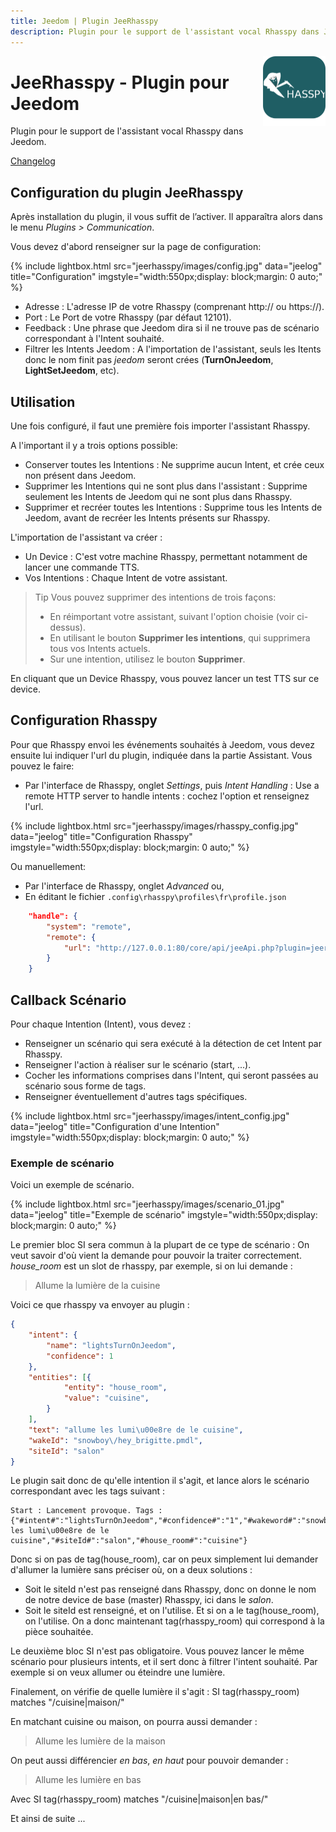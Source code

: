 ```yaml
---
title: Jeedom | Plugin JeeRhasspy
description: Plugin pour le support de l'assistant vocal Rhasspy dans Jeedom
---
```


<img align="right" src="../images/jeerhasspy_icon.png" width="100">

# JeeRhasspy - Plugin pour Jeedom

Plugin pour le support de l'assistant vocal Rhasspy dans Jeedom.

[Changelog](changelog.md)<br />

## Configuration du plugin JeeRhasspy

Après installation du plugin, il vous suffit de l’activer.
Il apparaîtra alors dans le menu *Plugins > Communication*.

Vous devez d'abord renseigner sur la page de configuration:

{% include lightbox.html src="jeerhasspy/images/config.jpg" data="jeelog" title="Configuration" imgstyle="width:550px;display: block;margin: 0 auto;" %}


- Adresse : L'adresse IP de votre Rhasspy (comprenant http:// ou https://).
- Port : Le Port de votre Rhasspy (par défaut 12101).
- Feedback : Une phrase que Jeedom dira si il ne trouve pas de scénario correspondant à l'Intent souhaité.
- Filtrer les Intents Jeedom : A l'importation de l'assistant, seuls les Itents donc le nom finit pas *jeedom* seront crées (**TurnOnJeedom**, **LightSetJeedom**, etc).


## Utilisation

Une fois configuré, il faut une première fois importer l'assistant Rhasspy.

A l'important il y a trois options possible:
- Conserver toutes les Intentions : Ne supprime aucun Intent, et crée ceux non présent dans Jeedom.
- Supprimer les Intentions qui ne sont plus dans l'assistant : Supprime seulement les Intents de Jeedom qui ne sont plus dans Rhasspy.
- Supprimer et recréer toutes les Intentions : Supprime tous les Intents de Jeedom, avant de recréer les Intents présents sur Rhasspy.


L'importation de l'assistant va créer :

- Un Device : C'est votre machine Rhasspy, permettant notamment de lancer une commande TTS.
- Vos Intentions : Chaque Intent de votre assistant.

> Tip
> Vous pouvez supprimer des intentions de trois façons:
> - En réimportant votre assistant, suivant l'option choisie (voir ci-dessus).
> - En utilisant le bouton **Supprimer les intentions**, qui supprimera tous vos Intents actuels.
> - Sur une intention, utilisez le bouton **Supprimer**.

En cliquant que un Device Rhasspy, vous pouvez lancer un test TTS sur ce device.

## Configuration Rhasspy

Pour que Rhasspy envoi les événements souhaités à Jeedom, vous devez ensuite lui indiquer l'url du plugin, indiquée dans la partie Assistant.
Vous pouvez le faire:
- Par l'interface de Rhasspy, onglet *Settings*, puis *Intent Handling* : Use a remote HTTP server to handle intents : cochez l'option et renseignez l'url.

{% include lightbox.html src="jeerhasspy/images/rhasspy_config.jpg" data="jeelog" title="Configuration Rhasspy" imgstyle="width:550px;display: block;margin: 0 auto;" %}

Ou manuellement:
- Par l'interface de Rhasspy, onglet *Advanced* ou,
- En éditant le fichier `.config\rhasspy\profiles\fr\profile.json`

```json
	"handle": {
        "system": "remote",
        "remote": {
            "url": "http://127.0.0.1:80/core/api/jeeApi.php?plugin=jeerhasspy&apikey=---apikey---&plugin=jeerhasspy&type=jeerhasspy"
        }
    }

```

## Callback Scénario

Pour chaque Intention (Intent), vous devez :

- Renseigner un scénario qui sera exécuté à la détection de cet Intent par Rhasspy.
- Renseigner l'action à réaliser sur le scénario (start, ...).
- Cocher les informations comprises dans l'Intent, qui seront passées au scénario sous forme de tags.
- Renseigner éventuellement d'autres tags spécifiques.

{% include lightbox.html src="jeerhasspy/images/intent_config.jpg" data="jeelog" title="Configuration d'une Intention" imgstyle="width:550px;display: block;margin: 0 auto;" %}


### Exemple de scénario

Voici un exemple de scénario.

{% include lightbox.html src="jeerhasspy/images/scenario_01.jpg" data="jeelog" title="Exemple de scénario" imgstyle="width:550px;display: block;margin: 0 auto;" %}

Le premier bloc SI sera commun à la plupart de ce type de scénario : On veut savoir d'où vient la demande pour pouvoir la traiter correctement. *house_room* est un slot de rhasspy, par exemple, si on lui demande :

> Allume la lumière de la cuisine

Voici ce que rhasspy va envoyer au plugin :

```json
{
	"intent": {
		"name": "lightsTurnOnJeedom",
		"confidence": 1
	},
	"entities": [{
			"entity": "house_room",
			"value": "cuisine",
		}
	],
	"text": "allume les lumi\u00e8re de le cuisine",
	"wakeId": "snowboy\/hey_brigitte.pmdl",
	"siteId": "salon"
}
```
Le plugin sait donc de qu'elle intention il s'agit, et lance alors le scénario correspondant avec les tags suivant :

```
Start : Lancement provoque. Tags : {"#intent#":"lightsTurnOnJeedom","#confidence#":"1","#wakeword#":"snowboy\/hey_brigitte.pmdl","#query#":"allume les lumi\u00e8re de le cuisine","#siteId#":"salon","#house_room#":"cuisine"}
```

Donc si on pas de tag(house_room), car on peux simplement lui demander d'allumer la lumière sans préciser où, on a deux solutions :
- Soit le siteId n'est pas renseigné dans Rhasspy, donc on donne le nom de notre device de base (master) Rhasspy, ici dans le *salon*.
- Soit le siteId est renseigné, et on l'utilise.
Et si on a le tag(house_room), on l'utilise.
On a donc maintenant tag(rhasspy_room) qui correspond à la pièce souhaitée.

Le deuxième bloc SI n'est pas obligatoire. Vous pouvez lancer le même scénario pour plusieurs intents, et il sert donc à filtrer l'intent souhaité.
Par exemple si on veux allumer ou éteindre une lumière.

Finalement, on vérifie de quelle lumière il s'agit : SI tag(rhasspy_room) matches "/cuisine|maison/"

En matchant cuisine ou maison, on pourra aussi demander :

> Allume les lumière de la maison

On peut aussi différencier *en bas*, *en haut* pour pouvoir demander :

> Allume les lumière en bas

Avec SI tag(rhasspy_room) matches "/cuisine|maison|en bas/"

Et ainsi de suite ...
